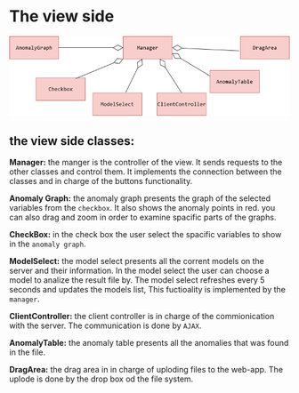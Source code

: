 # The view side


![view-uml](readme-resources/frontend.png?raw=TRUE "view-uml")

## the view side classes:
 
**Manager:** the manger is the controller of the view. It sends requests to the other classes and control them.
It implements the connection between the classes and in charge of the buttons functionality.

**Anomaly Graph:** the anomaly graph presents the graph of the selected variables from the `checkbox`. It also shows the anomaly points in red.
you can also drag and zoom in order to examine spacific parts of the graphs.

**CheckBox:** in the check box the user select the spacific variables to show in the `anomaly graph`.

**ModelSelect:** the model select presents all the corrent models on the server and their information. In the model select the user can choose a model
to analize the result file by. The model select refreshes every 5 seconds and updates the models list, This fuctioality is implemented by the `manager`.

**ClientController:** the client controller is in charge of the commionication with the server. The communication is done by `AJAX`.

**AnomalyTable:** the anomaly table presents all the anomalies that was found in the file.

**DragArea:** the drag area in in charge of uploding files to the web-app. The uplode is done by the drop box od the file system.
